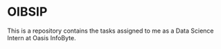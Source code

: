 # OIBSIP

This is a repository contains the tasks assigned to me as a Data Science Intern at Oasis InfoByte.
